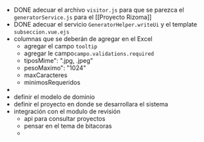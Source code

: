 - DONE adecuar el archivo `visitor.js` para que se parezca el `generatorService.js` para el [[Proyecto Rizoma]]
- DONE adecuar el servicio `GeneratorHelper.writeUi` y el template `subseccion.vue.ejs`
- columnas que se deberán de agregar en el Excel
	- agregar el campo `tooltip`
	- agregar le campo`campo.validations.required`
	- tiposMime": ".jpg, .jpeg"
	- pesoMaximo": "1024"
	- maxCaracteres
	- minimosRequeridos
-
- definir el modelo de dominio
- definir el proyecto en donde se desarrollara el sistema
- integración con el modulo de revisión
	- api para consultar proyectos
	- pensar en el tema de bitacoras
	-